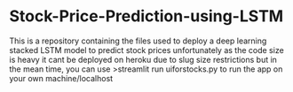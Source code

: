 # Stock-Price-Prediction-using-LSTM
This is a repository containing the files used to deploy a deep learning stacked LSTM model to predict stock prices
unfortunately as the code size is heavy it cant be deployed on heroku due to slug size restrictions
but in the mean time,
you can use >streamlit run uiforstocks.py to run the app on your own machine/localhost
